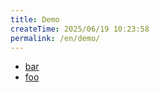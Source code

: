 ```yaml
---
title: Demo
createTime: 2025/06/19 10:23:58
permalink: /en/demo/
---
```


- [bar](./bar.md)
- [foo](./foo.md)

